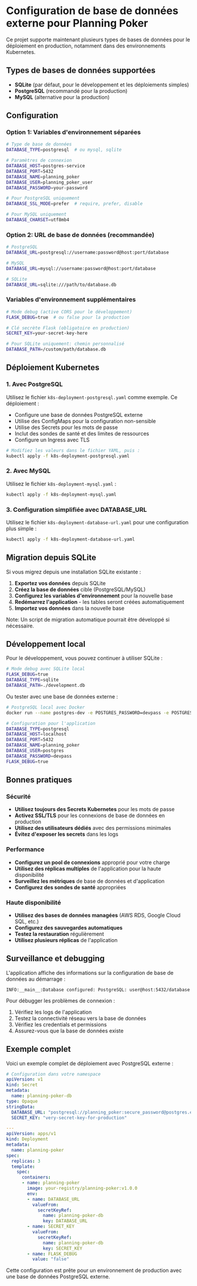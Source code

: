 # Configuration de base de données externe pour Planning Poker

Ce projet supporte maintenant plusieurs types de bases de données pour le déploiement en production, notamment dans des environnements Kubernetes.

## Types de bases de données supportées

- **SQLite** (par défaut, pour le développement et les déploiements simples)
- **PostgreSQL** (recommandé pour la production)
- **MySQL** (alternative pour la production)

## Configuration

### Option 1: Variables d'environnement séparées

```bash
# Type de base de données
DATABASE_TYPE=postgresql  # ou mysql, sqlite

# Paramètres de connexion
DATABASE_HOST=postgres-service
DATABASE_PORT=5432
DATABASE_NAME=planning_poker
DATABASE_USER=planning_poker_user
DATABASE_PASSWORD=your-password

# Pour PostgreSQL uniquement
DATABASE_SSL_MODE=prefer  # require, prefer, disable

# Pour MySQL uniquement
DATABASE_CHARSET=utf8mb4
```

### Option 2: URL de base de données (recommandée)

```bash
# PostgreSQL
DATABASE_URL=postgresql://username:password@host:port/database

# MySQL
DATABASE_URL=mysql://username:password@host:port/database

# SQLite
DATABASE_URL=sqlite:///path/to/database.db
```

### Variables d'environnement supplémentaires

```bash
# Mode debug (active CORS pour le développement)
FLASK_DEBUG=true  # ou false pour la production

# Clé secrète Flask (obligatoire en production)
SECRET_KEY=your-secret-key-here

# Pour SQLite uniquement: chemin personnalisé
DATABASE_PATH=/custom/path/database.db
```

## Déploiement Kubernetes

### 1. Avec PostgreSQL

Utilisez le fichier `k8s-deployment-postgresql.yaml` comme exemple. Ce déploiement :

- Configure une base de données PostgreSQL externe
- Utilise des ConfigMaps pour la configuration non-sensible
- Utilise des Secrets pour les mots de passe
- Inclut des sondes de santé et des limites de ressources
- Configure un Ingress avec TLS

```bash
# Modifiez les valeurs dans le fichier YAML, puis :
kubectl apply -f k8s-deployment-postgresql.yaml
```

### 2. Avec MySQL

Utilisez le fichier `k8s-deployment-mysql.yaml` :

```bash
kubectl apply -f k8s-deployment-mysql.yaml
```

### 3. Configuration simplifiée avec DATABASE_URL

Utilisez le fichier `k8s-deployment-database-url.yaml` pour une configuration plus simple :

```bash
kubectl apply -f k8s-deployment-database-url.yaml
```

## Migration depuis SQLite

Si vous migrez depuis une installation SQLite existante :

1. **Exportez vos données** depuis SQLite
2. **Créez la base de données** cible (PostgreSQL/MySQL)
3. **Configurez les variables d'environnement** pour la nouvelle base
4. **Redémarrez l'application** - les tables seront créées automatiquement
5. **Importez vos données** dans la nouvelle base

Note: Un script de migration automatique pourrait être développé si nécessaire.

## Développement local

Pour le développement, vous pouvez continuer à utiliser SQLite :

```bash
# Mode debug avec SQLite local
FLASK_DEBUG=true
DATABASE_TYPE=sqlite
DATABASE_PATH=./development.db
```

Ou tester avec une base de données externe :

```bash
# PostgreSQL local avec Docker
docker run --name postgres-dev -e POSTGRES_PASSWORD=devpass -e POSTGRES_DB=planning_poker -p 5432:5432 -d postgres:13

# Configuration pour l'application
DATABASE_TYPE=postgresql
DATABASE_HOST=localhost
DATABASE_PORT=5432
DATABASE_NAME=planning_poker
DATABASE_USER=postgres
DATABASE_PASSWORD=devpass
FLASK_DEBUG=true
```

## Bonnes pratiques

### Sécurité

- **Utilisez toujours des Secrets Kubernetes** pour les mots de passe
- **Activez SSL/TLS** pour les connexions de base de données en production
- **Utilisez des utilisateurs dédiés** avec des permissions minimales
- **Évitez d'exposer les secrets** dans les logs

### Performance

- **Configurez un pool de connexions** approprié pour votre charge
- **Utilisez des réplicas multiples** de l'application pour la haute disponibilité
- **Surveillez les métriques** de base de données et d'application
- **Configurez des sondes de santé** appropriées

### Haute disponibilité

- **Utilisez des bases de données managées** (AWS RDS, Google Cloud SQL, etc.)
- **Configurez des sauvegardes automatiques**
- **Testez la restauration** régulièrement
- **Utilisez plusieurs réplicas** de l'application

## Surveillance et debugging

L'application affiche des informations sur la configuration de base de données au démarrage :

```
INFO:__main__:Database configured: PostgreSQL: user@host:5432/database
```

Pour débugger les problèmes de connexion :

1. Vérifiez les logs de l'application
2. Testez la connectivité réseau vers la base de données
3. Vérifiez les credentials et permissions
4. Assurez-vous que la base de données existe

## Exemple complet

Voici un exemple complet de déploiement avec PostgreSQL externe :

```yaml
# Configuration dans votre namespace
apiVersion: v1
kind: Secret
metadata:
  name: planning-poker-db
type: Opaque
stringData:
  DATABASE_URL: "postgresql://planning_poker:secure_password@postgres.example.com:5432/planning_poker_prod"
  SECRET_KEY: "very-secret-key-for-production"

---
apiVersion: apps/v1
kind: Deployment
metadata:
  name: planning-poker
spec:
  replicas: 3
  template:
    spec:
      containers:
      - name: planning-poker
        image: your-registry/planning-poker:v1.0.0
        env:
        - name: DATABASE_URL
          valueFrom:
            secretKeyRef:
              name: planning-poker-db
              key: DATABASE_URL
        - name: SECRET_KEY
          valueFrom:
            secretKeyRef:
              name: planning-poker-db
              key: SECRET_KEY
        - name: FLASK_DEBUG
          value: "false"
```

Cette configuration est prête pour un environnement de production avec une base de données PostgreSQL externe.
